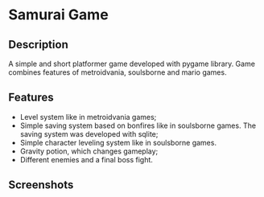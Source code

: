 # Samurai Game
## Description
A simple and short platformer game developed with pygame library. Game combines features of metroidvania, soulsborne and mario games.
## Features
* Level system like in metroidvania games;
* Simple saving system based on bonfires like in soulsborne games. The saving system was developed with sqlite;
* Simple character leveling system like in soulsborne games. 
* Gravity potion, which changes gameplay;
* Different enemies and a final boss fight.
## Screenshots
